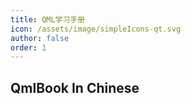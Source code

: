 ```yaml
---
title: QML学习手册
icon: /assets/image/simpleIcons-qt.svg
author: false
order: 1
---
```


## QmlBook In Chinese

<PDF url="//docs-mf.tasaed.top/assets/pdf/pdfQmlBookInChinese.pdf" />
